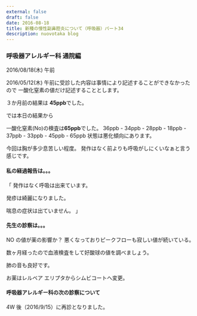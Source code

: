 ```yaml
---
external: false
draft: false
date: 2016-08-18
title: 新種の慢性副鼻腔炎について（呼吸器）パート34
description: nuovotaka blog
---
```


### 呼吸器アレルギー科 通院編

2016/08/18(木) 午前

2016/05/12(木) 午前に受診した内容は事情により記述することができなかったので
一酸化窒素の値だけ記述することとします。

３か月前の結果は
**45ppb**でした。

では本日の結果から

一酸化窒素(No)の検査は**65ppb**でした。
36ppb - 34ppb - 28ppb - 18ppb - 37ppb - 33ppb - 45ppb - 65ppb
状態は悪化傾向にあります。

今回は胸が多少息苦しい程度。
発作はなく前よりも呼吸がしにくいなぁと言う感じです。

#### 私の経過報告は。。。

「
発作はなく呼吸は出来ています。

発疹は綺麗になりました。

喘息の症状は出ていません。
」

#### 先生の診察は。。。

NO の値が薬の影響か？
悪くなっておりピークフローも寂しい値が続いている。

数ヶ月経ったので血液検査をして好酸球の値を調べましょう。

肺の音も良好です。

お薬はレルベア エリプタからシムビコートへ変更。

#### 呼吸器アレルギー科の次の診察について

4W 後（2016/9/15）に再診となりました。
